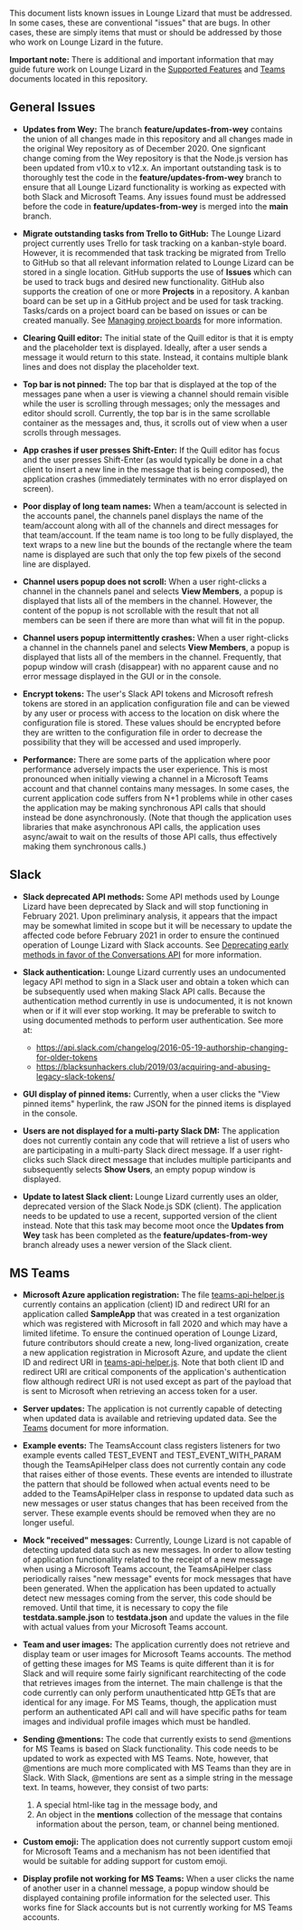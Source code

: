 
This document lists known issues in Lounge Lizard that must be addressed.  In some cases, these are conventional "issues" that 
are bugs.  In other cases, these are simply items that must or should be addressed by those who work on Lounge Lizard in the
future.

**Important note:** There is additional and important information that may guide future work on Lounge Lizard in the [Supported Features](supported-features.md) and [Teams](Teams.md) documents located in this repository.

## General Issues

* **Updates from Wey:** The branch **feature/updates-from-wey** contains the union of all changes made in this repository and all changes made in the original 
Wey repository as of December 2020.  One signficant change coming from the Wey repository is that the Node.js version has been updated 
from v10.x to v12.x.  An important outstanding task is to thoroughly test the code in the **feature/updates-from-wey** branch to ensure 
that all Lounge Lizard functionality is working as expected with both Slack and Microsoft Teams.  Any issues found must be addressed 
before the code in **feature/updates-from-wey** is merged into the **main** branch.

* **Migrate outstanding tasks from Trello to GitHub:** The Lounge Lizard project currently uses Trello for task tracking on a kanban-style 
board.  However, it is recommended that task tracking be migrated from Trello to GitHub so that all relevant information related to Lounge 
Lizard can be stored in a single location.  GitHub supports the use of **Issues** which can be used to track bugs and desired new 
functionality.   GitHub also supports the creation of one or more **Projects** in a repository.  A kanban board can be set up in a GitHub
project and be used for task tracking.  Tasks/cards on a project board can be based on issues or can be created manually.  See 
[Managing project boards](https://docs.github.com/en/free-pro-team@latest/github/managing-your-work-on-github/managing-project-boards) 
for more information.

* **Clearing Quill editor:** The initial state of the Quill editor is that it is empty and the placeholder text is displayed.  Ideally, after a user sends a message it would return to this state.  Instead, it contains multiple blank lines and does not display the placeholder text.

* **Top bar is not pinned:** The top bar that is displayed at the top of the messages pane when a user is viewing a channel should remain visible while the user is scrolling through messages; only the messages and editor should scroll.  Currently, the top bar is in the same scrollable container as the messages and, thus, it scrolls out of view when a user scrolls through messages.

* **App crashes if user presses Shift-Enter:** If the Quill editor has focus and the user presses Shift-Enter (as would typically be done in a chat client to insert a new line in the message that is being composed), the application crashes (immediately terminates with no error displayed on screen).

* **Poor display of long team names:** When a team/account is selected in the accounts panel, the channels panel displays the name of the team/account along with all of the channels and direct messages for that team/account.  If the team name is too long to be fully displayed, the text wraps to a new line but the bounds of the rectangle where the team name is displayed are such that only the top few pixels of the second line are displayed.

* **Channel users popup does not scroll:** When a user right-clicks a channel in the channels panel and selects **View Members**, a popup is displayed that lists all of the members in the channel.  However, the content of the popup is not scrollable with the result that not all members can be seen if there are more than what will fit in the popup.

* **Channel users popup intermittently crashes:** When a user right-clicks a channel in the channels panel and selects **View Members**, a popup is displayed that lists all of the members in the channel. Frequently, that popup window will crash (disappear) with no apparent cause and 
no error message displayed in the GUI or in the console.

* **Encrypt tokens:** The user's Slack API tokens and Microsoft refresh tokens are stored in an application configuration file and can be 
viewed by any user or process with access to the location on disk where the configuration file is stored.  These values should be encrypted 
before they are written to the configuration file in order to decrease the possibility that they will be accessed and used improperly.

* **Performance:** There are some parts of the application where poor performance adversely impacts the user experience.  This is most
pronounced when initially viewing a channel in a Microsoft Teams account and that channel contains many messages.  In some cases, the 
current application code suffers from N+1 problems while in other cases the application may be making synchronous API calls that should 
instead be done asynchronously.  (Note that though the application uses libraries that make asynchronous API calls, the application uses 
async/await to wait on the results of those API calls, thus effectively making them synchronous calls.)

## Slack

* **Slack deprecated API methods:** Some API methods used by Lounge Lizard have been deprecated by Slack and will stop functioning in 
February 2021.  Upon preliminary analysis, it appears that the impact may be somewhat limited in scope but it will be necessary to 
update the affected code before February 2021 in order to ensure the continued operation of Lounge Lizard with Slack accounts.  See 
[Deprecating early methods in favor of the Conversations API](https://api.slack.com/changelog/2020-01-deprecating-antecedents-to-the-conversations-api) 
for more information.

* **Slack authentication:** Lounge Lizard currently uses an undocumented legacy API method to sign in a Slack user and obtain a token which can be
subsequently used when making Slack API calls.  Because the authentication method currently in use is undocumented, it is not known when or
if it will ever stop working.  It may be preferable to switch to using documented methods to perform user authentication. See more at:
   * https://api.slack.com/changelog/2016-05-19-authorship-changing-for-older-tokens
   * https://blacksunhackers.club/2019/03/acquiring-and-abusing-legacy-slack-tokens/

* **GUI display of pinned items:** Currently, when a user clicks the "View pinned items" hyperlink, the raw JSON for the pinned items is displayed in the console.

* **Users are not displayed for a multi-party Slack DM:** The application does not currently contain any code that will retrieve a list of
users who are participating in a multi-party Slack direct message.  If a user right-clicks such Slack direct message that includes multiple
participants and subsequently selects **Show Users**, an empty popup window is displayed.

* **Update to latest Slack client:** Lounge Lizard currently uses an older, deprecated version of the Slack Node.js SDK (client).  The 
application needs to be updated to use a recent, supported version of the client instead.  Note that this task may become moot once the 
**Updates from Wey** task has been completed as the **feature/updates-from-wey** branch already uses a newer version of the Slack client.

## MS Teams

* **Microsoft Azure application registration:** The file [teams-api-helper.js](lib/service/teams/teams-api-helper.js) currently contains 
an application (client) ID and redirect URI for an application called **SampleApp** that was created in a test organization which was 
registered with Microsoft in fall 2020 and which may have a limited lifetime.  To ensure the continued operation of Lounge Lizard, future 
contributors should create a new, long-lived organization, create a new application registration in Microsoft Azure, and update the client
ID and redirect URI in [teams-api-helper.js](lib/service/teams/teams-api-helper.js).  Note that both client ID and redirect URI are 
critical components of the application's authentication flow although redirect URI is not used except as part of the payload that is 
sent to Microsoft when retrieving an access token for a user.

* **Server updates:** The application is not currently capable of detecting when updated data is available and retrieving updated data.
See the [Teams](Teams.md) document for more information.

* **Example events:** The TeamsAccount class registers listeners for two example events called TEST_EVENT and TEST_EVENT_WITH_PARAM
though the TeamsApiHelper class does not currently contain any code that raises either of those events.  These events are intended to 
illustrate the pattern that should be followed when actual events need to be added to the TeamsApiHelper class in response to updated
data such as new messages or user status changes that has been received from the server.  These example events should be removed when 
they are no longer useful.

* **Mock "received" messages:** Currently, Lounge Lizard is not capable of detecting updated data such as new messages.  In order to 
allow testing of application functionality related to the receipt of a new message when using a Microsoft Teams account, the TeamsApiHelper
class periodically raises "new message" events for mock messages that have been generated. When the application has been updated to actually
detect new messages coming from the server, this code should be removed.  Until that time, it is necessary to copy the file 
**testdata.sample.json** to **testdata.json** and update the values in the file with actual values from your Microsoft Teams account.

* **Team and user images:** The application currently does not retrieve and display team or user images for Microsoft Teams accounts.  The method
of getting these images for MS Teams is quite different than it is for Slack and will require some fairly significant rearchitecting of the code
that retrieves images from the internet.  The main challenge is that the code currently can only perform unauthenticated http GETs that are
identical for any image.  For MS Teams, though, the application must perform an authenticated API call and will have specific paths for team
images and individual profile images which must be handled.

* **Sending @mentions:** The code that currently exists to send @mentions for MS Teams is based on Slack functionality.  This code needs to be 
updated to work as expected with MS Teams.  Note, however, that @mentions are much more complicated with MS Teams than they are in Slack.  With 
Slack, @mentions are sent as a simple string in the message text.  In teams, however, they consist of two parts:
   1. A special html-like <at> tag in the message body, and
   1. An object in the **mentions** collection of the message that contains information about the person, team, or channel being mentioned.

* **Custom emoji:** The application does not currently support custom emoji for Microsoft Teams and a mechanism has not been identified that 
would be suitable for adding support for custom emoji.

* **Display profile not working for MS Teams:** When a user clicks the name of another user in a channel message, a popup window should be displayed containing profile information for the selected user.  This works fine for Slack accounts but is not currently working for MS Teams accounts.


